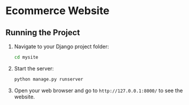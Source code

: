 # Ecommerce Website

## Running the Project

1. Navigate to your Django project folder:
    ```bash
    cd mysite
    ```

2. Start the server:
    ```bash
    python manage.py runserver
    ```

3. Open your web browser and go to `http://127.0.0.1:8000/` to see the website.